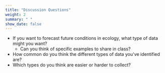 ```yaml
---
title: "Discussion Questions"
weight: 2
summary: " "
show_date: false
---
```

* If you want to forecast future conditions in ecology, what type of data might you want?
    * Can you think of specific examples to share in class? 
* How common do you think the different types of data you've identified are?
* Which types do you think are easier or harder to collect?

